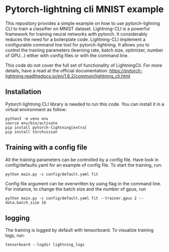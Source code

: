 # Pytorch-lightning cli MNIST example
This repository provides a simple example on how to use pytorch-lighning CLI to train a classifier on MNIST dataset.
Lightning-CLI is a powerful framework for training neural networks with pytorch. 
It considerably reduces the need for a boilerplate code.
Lightning-CLI implement a configurable command line tool for pytorch-lightning. It allows you to control the training parameters (learning rate, batch size, optimizer, number of GPU...) either with config files or with the command line.

This code do not cover the full set of functionality of LightningCli. For more details, have a read at the official documentation: https://pytorch-lightning.readthedocs.io/en/1.6.2/common/lightning_cli.html

## Installation
Pytorch lightning CLI library is needed  to run this code. 
You can install it in a virtual environment as follow:
```
python3 -m venv env
source env/bin/activate
pip install pytorch-lightning[extra]
pip install torchvision
```

<!-- ## Visualizing the available arguments
You can display all the available configurable arguments by running:
```
python main.py fit --print_config
```
To create your own config file, 
you can run:
```
python main.py fit --print_config > config/myconfig.yaml
```
and edit config/myconfig.yaml with chosen parameters. -->


## Training with a config file
All the training parameters can be controlled by a config file.
Have look in config/defaults.yaml for an example of config file.
 To start the training, run:
```
python main.py -c config/default.yaml fit
```
 Config file argument can be overwritten by using flag in the command line.
 For instance, to change the batch size and the number of gpus, run

```
python main.py -c config/default.yaml fit --trainer.gpus 2 --data.batch_size 16
```
## logging 
The training is logged by default with tensorboard.
To visualize training logs, run:

```
tensorboard --logdir lightning_logs
```